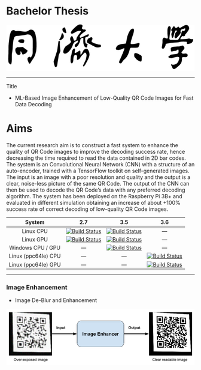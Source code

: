 # Bachelor Thesis

![Tongji logo](./Imgs/TJ.png)

---

Title

- ML-Based Image Enhancement of Low-Quality QR Code Images for Fast Data Decoding

# Aims

The current research aim is to construct a fast system to enhance the quality of QR Code images to improve the
decoding success rate, hence decreasing the time required to read the data contained in 2D bar
codes. The system is an Convolutional Neural Network (CNN) with a structure of an auto-encoder,
trained with a TensorFlow toolkit on self-generated images. The input is an image with a poor
resolution and quality and the output is a clear, noise-less picture of the same QR Code. The output of
the CNN can then be used to decode the QR Code’s data with any preferred decoding algorithm.
The system has been deployed on the Raspberry Pi 3B+ and evaluated in different simulation
obtaining an increase of about +100% success rate of correct decoding of low-quality QR Code
images.

|       System        |                                                                 2.7                                                                 |                                                                                                                 3.5                                                                                                                 |                                                                                                 3.6                                                                                                 |
| :-----------------: | :---------------------------------------------------------------------------------------------------------------------------------: | :---------------------------------------------------------------------------------------------------------------------------------------------------------------------------------------------------------------------------------: | :-------------------------------------------------------------------------------------------------------------------------------------------------------------------------------------------------: |
|      Linux CPU      | [![Build Status](https://ci.pytorch.org/jenkins/job/pytorch-master/badge/icon)](https://ci.pytorch.org/jenkins/job/pytorch-master/) |                                                 [![Build Status](https://ci.pytorch.org/jenkins/job/pytorch-master/badge/icon)](https://ci.pytorch.org/jenkins/job/pytorch-master/)                                                 |                                                                                         <center>—</center>                                                                                          |
|      Linux GPU      | [![Build Status](https://ci.pytorch.org/jenkins/job/pytorch-master/badge/icon)](https://ci.pytorch.org/jenkins/job/pytorch-master/) |                                                 [![Build Status](https://ci.pytorch.org/jenkins/job/pytorch-master/badge/icon)](https://ci.pytorch.org/jenkins/job/pytorch-master/)                                                 |                                                                                         <center>—</center>                                                                                          |
|  Windows CPU / GPU  |                                                         <center>—</center>                                                          | [![Build Status](https://ci.pytorch.org/jenkins/job/pytorch-builds/job/pytorch-win-ws2016-cuda9-cudnn7-py3-trigger/badge/icon)](https://ci.pytorch.org/jenkins/job/pytorch-builds/job/pytorch-win-ws2016-cuda9-cudnn7-py3-trigger/) |                                                                                         <center>—</center>                                                                                          |
| Linux (ppc64le) CPU |                                                         <center>—</center>                                                          |                                                                                                         <center>—</center>                                                                                                          |           [![Build Status](https://powerci.osuosl.org/job/pytorch-master-nightly-py3-linux-ppc64le/badge/icon)](https://powerci.osuosl.org/job/pytorch-master-nightly-py3-linux-ppc64le/)           |
| Linux (ppc64le) GPU |                                                         <center>—</center>                                                          |                                                                                                         <center>—</center>                                                                                                          | [![Build Status](https://powerci.osuosl.org/job/pytorch-linux-cuda92-cudnn7-py3-mpi-build-test-gpu/badge/icon)](https://powerci.osuosl.org/job/pytorch-linux-cuda92-cudnn7-py3-mpi-build-test-gpu/) |

---

### Image Enhancement

- Image De-Blur and Enhancement

![](./Imgs/Enhance.png)
